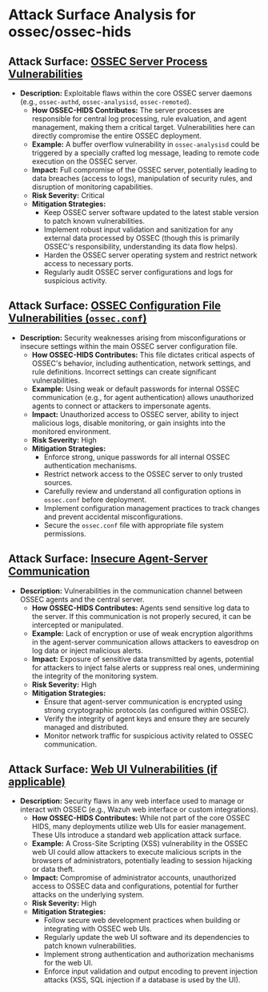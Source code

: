 # Attack Surface Analysis for ossec/ossec-hids

## Attack Surface: [OSSEC Server Process Vulnerabilities](./attack_surfaces/ossec_server_process_vulnerabilities.md)

*   **Description:** Exploitable flaws within the core OSSEC server daemons (e.g., `ossec-authd`, `ossec-analysisd`, `ossec-remoted`).
    *   **How OSSEC-HIDS Contributes:** The server processes are responsible for central log processing, rule evaluation, and agent management, making them a critical target. Vulnerabilities here can directly compromise the entire OSSEC deployment.
    *   **Example:** A buffer overflow vulnerability in `ossec-analysisd` could be triggered by a specially crafted log message, leading to remote code execution on the OSSEC server.
    *   **Impact:** Full compromise of the OSSEC server, potentially leading to data breaches (access to logs), manipulation of security rules, and disruption of monitoring capabilities.
    *   **Risk Severity:** Critical
    *   **Mitigation Strategies:**
        *   Keep OSSEC server software updated to the latest stable version to patch known vulnerabilities.
        *   Implement robust input validation and sanitization for any external data processed by OSSEC (though this is primarily OSSEC's responsibility, understanding its data flow helps).
        *   Harden the OSSEC server operating system and restrict network access to necessary ports.
        *   Regularly audit OSSEC server configurations and logs for suspicious activity.

## Attack Surface: [OSSEC Configuration File Vulnerabilities (`ossec.conf`)](./attack_surfaces/ossec_configuration_file_vulnerabilities___ossec_conf__.md)

*   **Description:** Security weaknesses arising from misconfigurations or insecure settings within the main OSSEC server configuration file.
    *   **How OSSEC-HIDS Contributes:** This file dictates critical aspects of OSSEC's behavior, including authentication, network settings, and rule definitions. Incorrect settings can create significant vulnerabilities.
    *   **Example:** Using weak or default passwords for internal OSSEC communication (e.g., for agent authentication) allows unauthorized agents to connect or attackers to impersonate agents.
    *   **Impact:** Unauthorized access to OSSEC server, ability to inject malicious logs, disable monitoring, or gain insights into the monitored environment.
    *   **Risk Severity:** High
    *   **Mitigation Strategies:**
        *   Enforce strong, unique passwords for all internal OSSEC authentication mechanisms.
        *   Restrict network access to the OSSEC server to only trusted sources.
        *   Carefully review and understand all configuration options in `ossec.conf` before deployment.
        *   Implement configuration management practices to track changes and prevent accidental misconfigurations.
        *   Secure the `ossec.conf` file with appropriate file system permissions.

## Attack Surface: [Insecure Agent-Server Communication](./attack_surfaces/insecure_agent-server_communication.md)

*   **Description:** Vulnerabilities in the communication channel between OSSEC agents and the central server.
    *   **How OSSEC-HIDS Contributes:** Agents send sensitive log data to the server. If this communication is not properly secured, it can be intercepted or manipulated.
    *   **Example:** Lack of encryption or use of weak encryption algorithms in the agent-server communication allows attackers to eavesdrop on log data or inject malicious alerts.
    *   **Impact:** Exposure of sensitive data transmitted by agents, potential for attackers to inject false alerts or suppress real ones, undermining the integrity of the monitoring system.
    *   **Risk Severity:** High
    *   **Mitigation Strategies:**
        *   Ensure that agent-server communication is encrypted using strong cryptographic protocols (as configured within OSSEC).
        *   Verify the integrity of agent keys and ensure they are securely managed and distributed.
        *   Monitor network traffic for suspicious activity related to OSSEC communication.

## Attack Surface: [Web UI Vulnerabilities (if applicable)](./attack_surfaces/web_ui_vulnerabilities__if_applicable_.md)

*   **Description:** Security flaws in any web interface used to manage or interact with OSSEC (e.g., Wazuh web interface or custom integrations).
    *   **How OSSEC-HIDS Contributes:** While not part of the core OSSEC HIDS, many deployments utilize web UIs for easier management. These UIs introduce a standard web application attack surface.
    *   **Example:** A Cross-Site Scripting (XSS) vulnerability in the OSSEC web UI could allow attackers to execute malicious scripts in the browsers of administrators, potentially leading to session hijacking or data theft.
    *   **Impact:** Compromise of administrator accounts, unauthorized access to OSSEC data and configurations, potential for further attacks on the underlying system.
    *   **Risk Severity:** High
    *   **Mitigation Strategies:**
        *   Follow secure web development practices when building or integrating with OSSEC web UIs.
        *   Regularly update the web UI software and its dependencies to patch known vulnerabilities.
        *   Implement strong authentication and authorization mechanisms for the web UI.
        *   Enforce input validation and output encoding to prevent injection attacks (XSS, SQL injection if a database is used by the UI).

